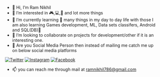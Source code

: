 - 👋 Hi, I’m Ram Nikhil 
- 👀 I’m interested in :video_game:,:computer:,:iphone: and lot more things
- 🌱 I’m currently learning :book: many things in my day to day life with those I am also learning Games development, ML, Data sets classifers, Android and SQL(DB):floppy_disk:
- 💞️ I’m looking to collaborate on projects for development/other if it is an interesting one.
-  :couple: Are you Social Media Person then instead of mailing me catch me up on below social media platforms

[![Twitter](https://img.shields.io/badge/Twitter-%40Ram_Nikhil_RN-blue.svg)](https://twitter.com/Ram_Nikhil_RN)
[![Instagram](https://img.shields.io/badge/Instagram-ram_nikhil_rn-orange.svg)](https://www.instagram.com/ram_nikhil_rn/)
[![Facebook](https://img.shields.io/badge/Facebook-Ram%20Nikhil-blue.svg)](https://www.facebook.com/ramnikhilpalasetty)
- 📫 you can reach me through mail at ramnikhil786@gmail.com


<!---
RamNikhilRN/RamNikhilRN is a ✨ special ✨ repository because its `README.md` (this file) appears on your GitHub profile.
You can click the Preview link to take a look at your changes.
--->
